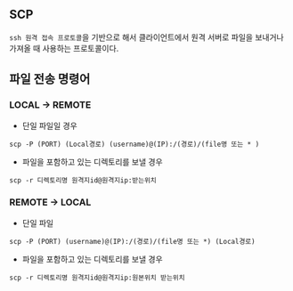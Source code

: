 ## SCP

`ssh 원격 접속 프로토콜`을 기반으로 해서 클라이언트에서 원격 서버로 파일을 보내거나 가져올 때 사용하는 프로토콜이다.

## 파일 전송 명령어

### LOCAL → REMOTE

- 단일 파일일 경우

`scp -P (PORT) (Local경로) (username)@(IP):/(경로)/(file명 또는 * )`

- 파일을 포함하고 있는 디렉토리를 보낼 경우

`scp -r 디렉토리명 원격지id@원격지ip:받는위치`

### REMOTE → LOCAL

- 단일 파일

`scp -P (PORT) (username)@(IP):/(경로)/(file명 또는 *) (Local경로) `

- 파일을 포함하고 있는 디렉토리를 보낼 경우

`scp -r 디렉토리명 원격지id@원격지ip:원본위치 받는위치`
